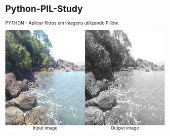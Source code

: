 # Python-PIL-Study
 PYTHON - Aplicar filtros em imagens utilizando Pillow.

<div align="center" style="display: flex; flex-direction: row; justify-content: space-evenly;">
    <div style="display: flex; flex-direction: column;">
      <img height="300" src="./image.png">
      <span>Input image</span>
    </div>
    <div style="display: flex; flex-direction: column;">
      <img height="300" src="./output.png">
      <span>Output image</span>
    </div>
</div>
